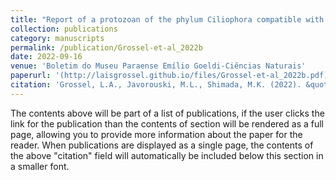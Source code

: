 ```yaml
---
title: "Report of a protozoan of the phylum Ciliophora compatible with Balantioides coli in feces of white-lipped peccaries in Brazil"
collection: publications
category: manuscripts
permalink: /publication/Grossel-et-al_2022b
date: 2022-09-16
venue: 'Boletim do Museu Paraense Emílio Goeldi-Ciências Naturais'
paperurl: '(http://laisgrossel.github.io/files/Grossel-et-al_2022b.pdf)'
citation: 'Grossel, L.A., Javorouski, M.L., Shimada, M.K. (2022). &quot;Report of a protozoan of the phylum Ciliophora compatible with Balantioides coli in feces of white-lipped peccaries in Brazil.&quot; <i>Boletim do Museu Paraense Emílio Goeldi-Ciências Naturais</i>. 17(2).'
---
```


The contents above will be part of a list of publications, if the user clicks the link for the publication than the contents of section will be rendered as a full page, allowing you to provide more information about the paper for the reader. When publications are displayed as a single page, the contents of the above "citation" field will automatically be included below this section in a smaller font.
